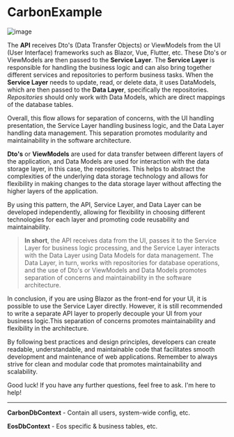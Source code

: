 # CarbonExample

![image](https://user-images.githubusercontent.com/5253872/229789610-b4d22d57-9bbf-4efe-ba7c-33027da302b6.png)

The **API** receives Dto's (Data Transfer Objects) or ViewModels from the UI (User Interface) frameworks such as Blazor, Vue, Flutter, etc. These Dto's or ViewModels are then passed to the **Service Layer**.
The **Service Layer** is responsible for handling the business logic and can also bring together different services and repositories to perform business tasks. When the **Service Layer** needs to update, read, or delete data, it uses DataModels, which are then passed to the **Data Layer**, specifically the repositories. *Repositories* should only work with Data Models, which are direct mappings of the database tables. 

Overall, this flow allows for separation of concerns, with the UI handling presentation, the Service Layer handling business logic, and the Data Layer handling data management. This separation promotes modularity and maintainability in the software architecture. 

**Dto's** or **ViewModels** are used for data transfer between different layers of the application, and Data Models are used for interaction with the data storage layer, in this case, the repositories. This helps to abstract the complexities of the underlying data storage technology and allows for flexibility in making changes to the data storage layer without affecting the higher layers of the application.

By using this pattern, the API, Service Layer, and Data Layer can be developed independently, allowing for flexibility in choosing different technologies for each layer and promoting code reusability and maintainability.

>**In short**, the API receives data from the UI, passes it to the Service Layer for business logic processing, and the Service Layer interacts with the Data Layer using Data Models for data management. The Data Layer, in turn, works with repositories for database operations, and the use of Dto's or ViewModels and Data Models promotes separation of concerns and maintainability in the software architecture. 

In conclusion, if you are using Blazor as the front-end for your UI, it is possible to use the Service Layer directly. However, it is still recommended to write a separate API layer to properly decouple your UI from your business logic.This separation of concerns promotes maintainability and flexibility in the architecture. 

By following best practices and design principles, developers can create readable, understandable, and maintainable code that facilitates smooth development and maintenance of web applications. Remember to always strive for clean and modular code that promotes maintainability and scalability.


Good luck! If you have any further questions, feel free to ask. I'm here to help!

---

**CarbonDbContext** - Contain all users, system-wide config, etc.

**EosDbContext** - Eos specific & business tables, etc.
